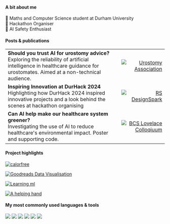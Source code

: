 #### A bit about me
🔭 Maths and Computer Science student at Durham University  
👾 Hackathon Organiser   
🤖 AI Safety Enthusiast  


#### Posts & publications

|  | |
|:-----------|------------:|
| **Should you trust AI for urostomy advice?** <br>  Exploring the reliability of artificial intelligence in healthcare guidance for urostomates. Aimed at a non-technical audience.      | [![Urostomy Association](https://img.shields.io/badge/Urostomy%20Association-24B9AB?style=flat)](https://urostomyassociation.org.uk/information-pages/should-you-trust-ai/)         |
| **Inspiring Innovation at DurHack 2024** <br>  Highlighting how DurHack 2024 inspired innovative projects and a look behind the scenes at hackathon organising    | [![RS DesignSpark](https://img.shields.io/badge/RS%20DesignSpark-EF0000?style=flat)](https://www.rs-online.com/designspark/inspiring-innovation-at-durhack-2024 )         |
| **Can AI help make our healthcare system greener?** <br> Investigating the use of AI to reduce healthcare's environmental impact. Poster and supporting code.| [![BCS Lovelace Colloqiuum](https://img.shields.io/badge/BCS%20Lovelace%20Colloquium-006633?style=flat)](https://github.com/technologeve/ai-healthcare-greener) |



#### Project highlights
[![calorfree](https://github-readme-stats.vercel.app/api/pin/?username=technologeve&repo=calorfree&theme=graywhite)](https://github.com/technologeve/calorfree)

[![Goodreads Data Visualisation](https://github-readme-stats.vercel.app/api/pin/?username=technologeve&repo=goodreads-data-visualisation&theme=graywhite)](https://github.com/technologeve/goodreads-data-visualisation)

[![Learning ml](https://github-readme-stats.vercel.app/api/pin/?username=technologeve&repo=learning-ml&theme=graywhite)](https://github.com/technologeve/learning-ml)

[![A helping hand](https://github-readme-stats.vercel.app/api/pin/?username=technologeve&repo=a_helping_hand&theme=graywhite)](https://github.com/technologeve/a_helping_hand)


#### My most commonly used languages & tools
<p>
  <img src="https://img.shields.io/badge/Python-3776AB?style=for-the-badge&logo=python&logoColor=white" />
  <img src="https://img.shields.io/badge/MATLAB-0076A8?style=for-the-badge&logo=matlab&logoColor=white" />
  <img src="https://img.shields.io/badge/R-276DC3?style=for-the-badge&logo=r&logoColor=white" />
  <img src="https://img.shields.io/badge/Stan-CC0000?style=for-the-badge&logoColor=white" />
  <img src="https://img.shields.io/badge/Git-F05032?style=for-the-badge&logo=git&logoColor=white" />
  <img src="https://img.shields.io/badge/Linux-FCC624?style=for-the-badge&logo=linux&logoColor=black" />
</p>

